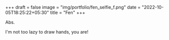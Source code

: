 +++
draft = false
image = "img/portfolio/fen_selfie_f.png"
date = "2022-10-05T18:25:22+05:30"
title = "Fen"
+++

Abs.
<!--more-->

I'm not too lazy to draw hands, you are!